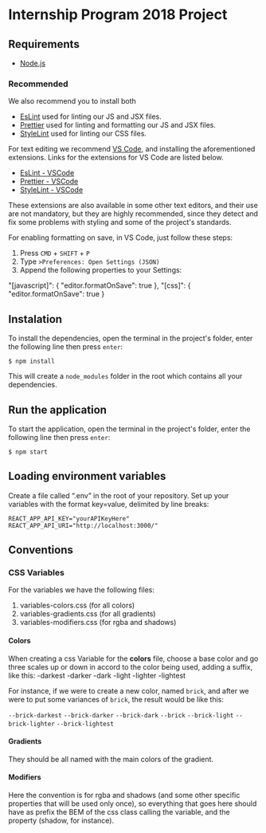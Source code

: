 Internship Program 2018 Project
===

## Requirements
- [Node.js](https://nodejs.org/en/download/)

### Recommended
We also recommend you to install both
- [EsLint](https://eslint.org/) used for linting our JS and JSX files.
- [Prettier](http://prettier.io/) used for linting and formatting our JS and JSX files.
- [StyleLint](https://stylelint.io/) used for linting our CSS files.

For text editing we recommend [VS Code](https://code.visualstudio.com/), and installing the aforementioned extensions. Links for the extensions for VS Code are listed below.
- [EsLint - VSCode](https://marketplace.visualstudio.com/items?itemName=dbaeumer.vscode-eslint) 
- [Prettier - VSCode](https://marketplace.visualstudio.com/items?itemName=esbenp.prettier-vscode)
- [StyleLint - VSCode](https://marketplace.visualstudio.com/items?itemName=shinnn.stylelint)

These extensions are also available in some other text editors, and their use are not mandatory, but they are highly recommended, since they detect and fix some problems with styling and some of the project's standards.

For enabling formatting on save, in VS Code, just follow these steps:
1. Press ```CMD``` + ```SHIFT``` + ```P```
2. Type ```>Preferences: Open Settings (JSON)```
3. Append the following properties to your Settings:
    
"[javascript]": {
    "editor.formatOnSave": true
},
"[css]": {
    "editor.formatOnSave": true
}

## Instalation
To install the dependencies, open the terminal in the project's folder, enter the following line then press `enter`:

```
$ npm install
```

This will create a `node_modules` folder in the root which contains all your dependencies.

## Run the application
To start the application, open the terminal in the project's folder, enter the following line then press `enter`:

```
$ npm start
```
## Loading environment variables
Create a file called “.env” in the root of your repository.
Set up your variables with the format key=value, delimited by line breaks:
```
REACT_APP_API_KEY="yourAPIKeyHere"
REACT_APP_API_URI="http://localhost:3000/"
```

## Conventions

### CSS Variables

For the variables we have the following files:
1. variables-colors.css (for all colors)
2. variables-gradients.css (for all gradients)
3. variables-modifiers.css (for rgba and shadows)

#### Colors
When creating a css Variable for the **colors** file, choose a base color and go three scales up or down in accord to the color being used, adding a suffix, like this:
-darkest
-darker
-dark
-light
-lighter
-lightest

For instance, if we were to create a new color, named `brick`, and after we were to put some variances of `brick`, the result would be like this:

`--brick-darkest`
`--brick-darker`
`--brick-dark`
`--brick`
`--brick-light`
`--brick-lighter`
`--brick-lightest`

#### Gradients
They should be all named with the main colors of the gradient.

#### Modifiers

Here the convention is for rgba and shadows (and some other specific properties that will be used only once), so everything that goes here should have as prefix the BEM of the css class calling the variable, and the property (shadow, for instance).